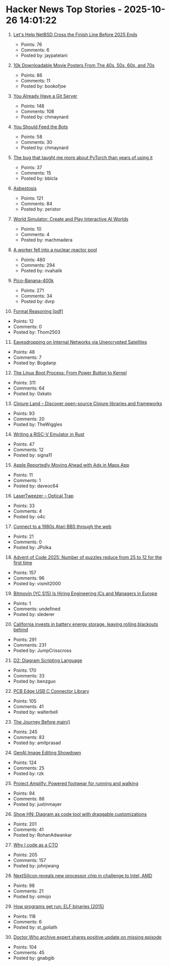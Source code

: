 # Hacker News Top Stories - 2025-10-26 14:01:22

1. [Let's Help NetBSD Cross the Finish Line Before 2025 Ends](https://mail-index.netbsd.org/netbsd-users/2025/10/26/msg033327.html)
   - Points: 76
   - Comments: 6
   - Posted by: jaypatelani

2. [10k Downloadable Movie Posters From The 40s, 50s, 60s, and 70s](https://hrc.contentdm.oclc.org/digital/collection/p15878coll84/search)
   - Points: 86
   - Comments: 11
   - Posted by: bookofjoe

3. [You Already Have a Git Server](https://maurycyz.com/misc/easy_git/)
   - Points: 148
   - Comments: 108
   - Posted by: chmaynard

4. [You Should Feed the Bots](https://maurycyz.com/misc/the_cost_of_trash/)
   - Points: 58
   - Comments: 30
   - Posted by: chmaynard

5. [The bug that taught me more about PyTorch than years of using it](https://elanapearl.github.io/blog/2025/the-bug-that-taught-me-pytorch/)
   - Points: 37
   - Comments: 15
   - Posted by: bblcla

6. [Asbestosis](https://diamondgeezer.blogspot.com/2025/10/asbestosis.html)
   - Points: 121
   - Comments: 84
   - Posted by: zeristor

7. [World Simulator: Create and Play Interactive AI Worlds](https://worldsimulator.ai/)
   - Points: 10
   - Comments: 4
   - Posted by: machmadera

8. [A worker fell into a nuclear reactor pool](https://www.nrc.gov/reading-rm/doc-collections/event-status/event/2025/20251022en?brid=vscAjql9kZL1FfGE7TYHVw#en57996:~:text=TRANSPORT%20OF%20CONTAMINATED%20PERSON%20OFFSITE)
   - Points: 480
   - Comments: 294
   - Posted by: nvahalik

9. [Pico-Banana-400k](https://github.com/apple/pico-banana-400k)
   - Points: 271
   - Comments: 34
   - Posted by: dvrp

10. [Formal Reasoning [pdf]](https://cs.ru.nl/~freek/courses/fr-2025/public/fr.pdf)
   - Points: 12
   - Comments: 0
   - Posted by: Thom2503

11. [Eavesdropping on Internal Networks via Unencrypted Satellites](https://satcom.sysnet.ucsd.edu/)
   - Points: 48
   - Comments: 7
   - Posted by: Bogdanp

12. [The Linux Boot Process: From Power Button to Kernel](https://www.0xkato.xyz/linux-boot/)
   - Points: 311
   - Comments: 64
   - Posted by: 0xkato

13. [Clojure Land – Discover open-source Clojure libraries and frameworks](https://clojure.land/)
   - Points: 93
   - Comments: 20
   - Posted by: TheWiggles

14. [Writing a RISC-V Emulator in Rust](https://book.rvemu.app/)
   - Points: 47
   - Comments: 12
   - Posted by: signa11

15. [Apple Reportedly Moving Ahead with Ads in Maps App](https://www.macrumors.com/2025/10/26/apple-moving-ahead-with-ads-in-maps/)
   - Points: 11
   - Comments: 1
   - Posted by: daveoc64

16. [LaserTweezer – Optical Trap](https://www.gaudi.ch/GaudiLabs/?page_id=578)
   - Points: 33
   - Comments: 4
   - Posted by: o4c

17. [Connect to a 1980s Atari BBS through the web](https://www.southernamis.com/ataribbsconnect)
   - Points: 21
   - Comments: 0
   - Posted by: JPolka

18. [Advent of Code 2025: Number of puzzles reduce from 25 to 12 for the first time](https://adventofcode.com/2025/about#faq_num_days)
   - Points: 157
   - Comments: 96
   - Posted by: vismit2000

19. [Bitmovin (YC S15) Is Hiring Engineering ICs and Managers in Europe](https://bitmovin.com/careers)
   - Points: 1
   - Comments: undefined
   - Posted by: slederer

20. [California invests in battery energy storage, leaving rolling blackouts behind](https://www.latimes.com/environment/story/2025-10-17/california-made-it-through-another-summer-without-a-flex-alert)
   - Points: 291
   - Comments: 231
   - Posted by: JumpCrisscross

21. [D2: Diagram Scripting Language](https://d2lang.com/tour/intro/)
   - Points: 170
   - Comments: 33
   - Posted by: benzguo

22. [PCB Edge USB C Connector Library](https://github.com/AnasMalas/pcb-edge-usb-c)
   - Points: 105
   - Comments: 41
   - Posted by: walterbell

23. [The Journey Before main()](https://amit.prasad.me/blog/before-main)
   - Points: 245
   - Comments: 83
   - Posted by: amitprasad

24. [GenAI Image Editing Showdown](https://genai-showdown.specr.net/)
   - Points: 124
   - Comments: 25
   - Posted by: rzk

25. [Project Amplify: Powered footwear for running and walking](https://about.nike.com/en/newsroom/releases/nike-project-amplify-official-images)
   - Points: 94
   - Comments: 88
   - Posted by: justinmayer

26. [Show HN: Diagram as code tool with draggable customizations](https://github.com/RohanAdwankar/oxdraw)
   - Points: 201
   - Comments: 41
   - Posted by: RohanAdwankar

27. [Why I code as a CTO](https://www.assembled.com/blog/why-i-code-as-a-cto)
   - Points: 205
   - Comments: 157
   - Posted by: johnjwang

28. [NextSilicon reveals new processor chip in challenge to Intel, AMD](https://www.reuters.com/business/nextsilicon-reveals-new-processor-chip-challenge-intel-amd-2025-10-22/)
   - Points: 98
   - Comments: 21
   - Posted by: simojo

29. [How programs get run: ELF binaries (2015)](https://lwn.net/Articles/631631/)
   - Points: 118
   - Comments: 6
   - Posted by: st_goliath

30. [Doctor Who archive expert shares positive update on missing episode](https://www.radiotimes.com/tv/sci-fi/doctor-who-missing-episodes-update-teases-announcement-newsupdate/)
   - Points: 104
   - Comments: 45
   - Posted by: gnabgib

